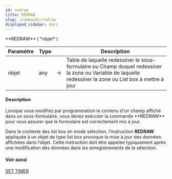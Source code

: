 ```yaml
---
id: redraw
title: REDRAW
slug: /commands/redraw
displayed_sidebar: docs
---
```


<!--REF #_command_.REDRAW.Syntax-->**REDRAW** ( *objet* )<!-- END REF-->
<!--REF #_command_.REDRAW.Params-->
| Paramètre | Type |  | Description |
| --- | --- | --- | --- |
| objet | any | &srarr; | Table de laquelle redessiner le sous-formulaire ou Champ duquel redessiner la zone ou Variable de laquelle redessiner la zone ou List box à mettre à jour |

<!-- END REF-->

#### Description 

<!--REF #_command_.REDRAW.Summary-->Lorsque vous modifiez par programmation le contenu d'un champ affiché dans un sous-formulaire, vous devez exécuter la commande **REDRAW** pour vous assurer que le formulaire est correctement mis à jour.<!-- END REF--> 

Dans le contexte des list box en mode sélection, l’instruction **REDRAW** appliquée à un objet de type list box provoque la mise à jour des données affichées dans l’objet. Cette instruction doit être appelée typiquement après une modification des données dans les enregistrements de la sélection. 

#### Voir aussi 

[SET TIMER](set-timer.md)  